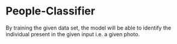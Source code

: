 # People-Classifier
By training the given data set, the model will be able to identify the individual present in the given input i.e. a given photo.
